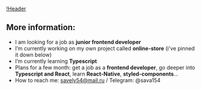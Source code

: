 [!Header](./assets/Header.png)
## More information:
- I am looking for a job as **junior frontend developer**
- I’m currently working on my own project called **online-store** (i've pinned it down below)
- I’m currently learning **Typescript**
- Plans for a few month: get a job as a **frontend developer**, go deeper into **Typescript and React**, learn **React-Native**, **styled-components**...
- How to reach me: savely54@mail.ru / Telegram: @sava154

